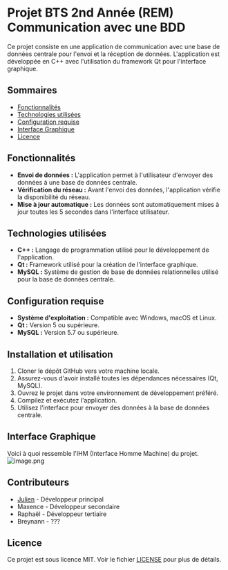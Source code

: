 # Projet BTS 2nd Année (REM)<br>Communication avec une BDD

Ce projet consiste en une application de communication avec une base de données centrale pour l'envoi et la réception de données. L'application est développée en C++ avec l'utilisation du framework Qt pour l'interface graphique.

## Sommaires
- [Fonctionnalités](#Fonctionnalités)
- [Technologies utilisées](#Technologies-utilisées)
- [Configuration requise](#Configuration-requise)
- [Interface Graphique](#Interface-Graphique)
- [Licence](#Licence)
  
## Fonctionnalités

- **Envoi de données :** L'application permet à l'utilisateur d'envoyer des données à une base de données centrale.
- **Vérification du réseau :** Avant l'envoi des données, l'application vérifie la disponibilité du réseau.
- **Mise à jour automatique :** Les données sont automatiquement mises à jour toutes les 5 secondes dans l'interface utilisateur.

## Technologies utilisées

- **C++ :** Langage de programmation utilisé pour le développement de l'application.
- **Qt :** Framework utilisé pour la création de l'interface graphique.
- **MySQL :** Système de gestion de base de données relationnelles utilisé pour la base de données centrale.

## Configuration requise

- **Système d'exploitation :** Compatible avec Windows, macOS et Linux.
- **Qt :** Version 5 ou supérieure.
- **MySQL :** Version 5.7 ou supérieure.

## Installation et utilisation

1. Cloner le dépôt GitHub vers votre machine locale.
2. Assurez-vous d'avoir installé toutes les dépendances nécessaires (Qt, MySQL).
3. Ouvrez le projet dans votre environnement de développement préféré.
4. Compilez et exécutez l'application.
5. Utilisez l'interface pour envoyer des données à la base de données centrale.

## Interface Graphique
Voici à quoi ressemble l'IHM (Interface Homme Machine) du projet.
![image.png](https://imgur.com/a/JIE5DB0)

## Contributeurs

- [Julien](https://github.com/VolgarIII) - Développeur principal
- Maxence - Développeur secondaire
- Raphaël - Développeur tertiaire
- Breynann - ???

## Licence

Ce projet est sous licence MIT. Voir le fichier [LICENSE](LICENSE) pour plus de détails.
